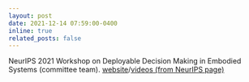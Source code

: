 ```yaml
---
layout: post
date: 2021-12-14 07:59:00-0400
inline: true
related_posts: false
---
```


NeurIPS 2021 Workshop on Deployable Decision Making in Embodied Systems (committee team). [website](https://www.dynsyslab.org/deployable-decision-making-in-embodied-systems/)/[videos (from NeurIPS page)](https://neurips.cc/virtual/2021/workshop/21881)
